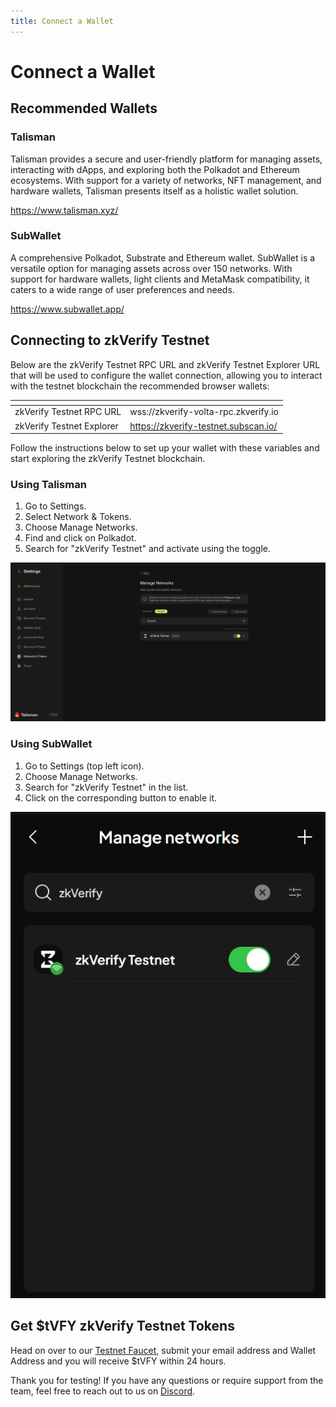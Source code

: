 ```yaml
---
title: Connect a Wallet
---
```


# Connect a Wallet

## Recommended Wallets

### Talisman

Talisman provides a secure and user-friendly platform for managing assets, interacting with dApps, and exploring both the Polkadot and Ethereum ecosystems. With support for a variety of networks, NFT management, and hardware wallets, Talisman presents itself as a holistic wallet solution.

https://www.talisman.xyz/

### SubWallet

A comprehensive Polkadot, Substrate and Ethereum wallet.
SubWallet is a versatile option for managing assets across over 150 networks. With support for hardware wallets, light clients and MetaMask compatibility, it caters to a wide range of user preferences and needs.

https://www.subwallet.app/

## Connecting to zkVerify Testnet

Below are the zkVerify Testnet RPC URL and zkVerify Testnet Explorer URL that will be used to configure the wallet connection, allowing you to interact with the testnet blockchain the recommended browser wallets:

| <!-- -->                  | <!-- -->                             |
| ------------------------- | ------------------------------------ |
| zkVerify Testnet RPC URL  | wss://zkverify-volta-rpc.zkverify.io        |
| zkVerify Testnet Explorer | https://zkverify-testnet.subscan.io/ |

Follow the instructions below to set up your wallet with these variables and start exploring the zkVerify Testnet blockchain.

### Using Talisman

1. Go to Settings.
2. Select Network & Tokens.
3. Choose Manage Networks.
4. Find and click on Polkadot.
5. Search for "zkVerify Testnet" and activate using the toggle.

![](./img/talisman-add-network.png)

### Using SubWallet

1. Go to Settings (top left icon).
2. Choose Manage Networks.
3. Search for "zkVerify Testnet" in the list.
4. Click on the corresponding button to enable it.

![](./img/subwallet-add-network.png)

## Get $tVFY zkVerify Testnet Tokens

Head on over to our [Testnet Faucet](https://zkverify-faucet.zkverify.io/), submit your email address and Wallet Address and you will receive $tVFY within 24 hours.

Thank you for testing! If you have any questions or require support from the team, feel free to reach out to us on [Discord](https://discord.gg/zkverify).
